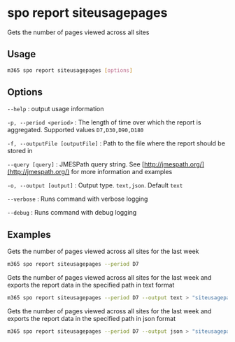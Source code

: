 # spo report siteusagepages

Gets the number of pages viewed across all sites

## Usage

```sh
m365 spo report siteusagepages [options]
```

## Options

`--help`
: output usage information

`-p, --period <period>`
: The length of time over which the report is aggregated. Supported values `D7,D30,D90,D180`

`-f, --outputFile [outputFile]`
: Path to the file where the report should be stored in

`--query [query]`
: JMESPath query string. See [http://jmespath.org/](http://jmespath.org/) for more information and examples

`-o, --output [output]`
: Output type. `text,json`. Default `text`

`--verbose`
: Runs command with verbose logging

`--debug`
: Runs command with debug logging

## Examples

Gets the number of pages viewed across all sites for the last week

```sh
m365 spo report siteusagepages --period D7
```

Gets the number of pages viewed across all sites for the last week and exports the report data in the specified path in text format

```sh
m365 spo report siteusagepages --period D7 --output text > "siteusagepages.txt"
```

Gets the number of pages viewed across all sites for the last week and exports the report data in the specified path in json format

```sh
m365 spo report siteusagepages --period D7 --output json > "siteusagepages.json"
```
